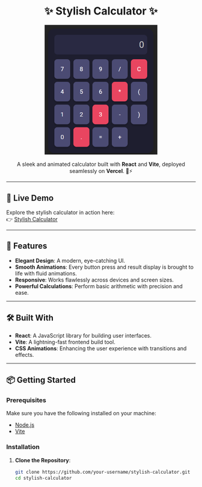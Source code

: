 <!-- README.md -->

<h1 align="center">✨ Stylish Calculator ✨</h1>

<p align="center">
  <img src="calculator.png" alt="Stylish Calculator Animation" width="300"/>
</p>

<p align="center">
  A sleek and animated calculator built with <strong>React</strong> and <strong>Vite</strong>, deployed seamlessly on <strong>Vercel</strong>. 🧮⚡
</p>

---

## 🚀 Live Demo
Explore the stylish calculator in action here:  
👉 [Stylish Calculator](https://calculator-iota-sepia.vercel.app/)

---

## 🎨 Features
- **Elegant Design**: A modern, eye-catching UI.  
- **Smooth Animations**: Every button press and result display is brought to life with fluid animations.  
- **Responsive**: Works flawlessly across devices and screen sizes.  
- **Powerful Calculations**: Perform basic arithmetic with precision and ease.  

---

## 🛠️ Built With
- **React**: A JavaScript library for building user interfaces.  
- **Vite**: A lightning-fast frontend build tool.  
- **CSS Animations**: Enhancing the user experience with transitions and effects.

---

## 📦 Getting Started

### Prerequisites
Make sure you have the following installed on your machine:
- [Node.js](https://nodejs.org/)
- [Vite](https://vitejs.dev/)

### Installation
1. **Clone the Repository**:
   ```bash
   git clone https://github.com/your-username/stylish-calculator.git
   cd stylish-calculator
